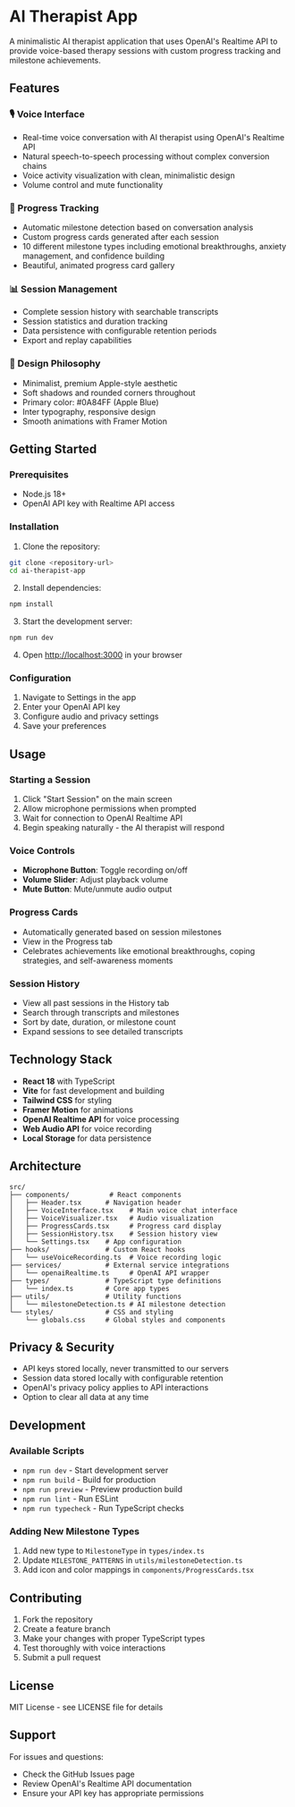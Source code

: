# AI Therapist App

A minimalistic AI therapist application that uses OpenAI's Realtime API to provide voice-based therapy sessions with custom progress tracking and milestone achievements.

## Features

### 🎙️ Voice Interface
- Real-time voice conversation with AI therapist using OpenAI's Realtime API
- Natural speech-to-speech processing without complex conversion chains
- Voice activity visualization with clean, minimalistic design
- Volume control and mute functionality

### 🌟 Progress Tracking
- Automatic milestone detection based on conversation analysis
- Custom progress cards generated after each session
- 10 different milestone types including emotional breakthroughs, anxiety management, and confidence building
- Beautiful, animated progress card gallery

### 📊 Session Management
- Complete session history with searchable transcripts
- Session statistics and duration tracking
- Data persistence with configurable retention periods
- Export and replay capabilities

### 🎨 Design Philosophy
- Minimalist, premium Apple-style aesthetic
- Soft shadows and rounded corners throughout
- Primary color: #0A84FF (Apple Blue)
- Inter typography, responsive design
- Smooth animations with Framer Motion

## Getting Started

### Prerequisites
- Node.js 18+ 
- OpenAI API key with Realtime API access

### Installation

1. Clone the repository:
```bash
git clone <repository-url>
cd ai-therapist-app
```

2. Install dependencies:
```bash
npm install
```

3. Start the development server:
```bash
npm run dev
```

4. Open [http://localhost:3000](http://localhost:3000) in your browser

### Configuration

1. Navigate to Settings in the app
2. Enter your OpenAI API key
3. Configure audio and privacy settings
4. Save your preferences

## Usage

### Starting a Session
1. Click "Start Session" on the main screen
2. Allow microphone permissions when prompted
3. Wait for connection to OpenAI Realtime API
4. Begin speaking naturally - the AI therapist will respond

### Voice Controls
- **Microphone Button**: Toggle recording on/off
- **Volume Slider**: Adjust playback volume
- **Mute Button**: Mute/unmute audio output

### Progress Cards
- Automatically generated based on session milestones
- View in the Progress tab
- Celebrates achievements like emotional breakthroughs, coping strategies, and self-awareness moments

### Session History
- View all past sessions in the History tab
- Search through transcripts and milestones
- Sort by date, duration, or milestone count
- Expand sessions to see detailed transcripts

## Technology Stack

- **React 18** with TypeScript
- **Vite** for fast development and building
- **Tailwind CSS** for styling
- **Framer Motion** for animations
- **OpenAI Realtime API** for voice processing
- **Web Audio API** for voice recording
- **Local Storage** for data persistence

## Architecture

```
src/
├── components/          # React components
│   ├── Header.tsx      # Navigation header
│   ├── VoiceInterface.tsx    # Main voice chat interface
│   ├── VoiceVisualizer.tsx   # Audio visualization
│   ├── ProgressCards.tsx     # Progress card display
│   ├── SessionHistory.tsx    # Session history view
│   └── Settings.tsx    # App configuration
├── hooks/              # Custom React hooks
│   └── useVoiceRecording.ts  # Voice recording logic
├── services/           # External service integrations
│   └── openaiRealtime.ts     # OpenAI API wrapper
├── types/              # TypeScript type definitions
│   └── index.ts        # Core app types
├── utils/              # Utility functions
│   └── milestoneDetection.ts # AI milestone detection
└── styles/             # CSS and styling
    └── globals.css     # Global styles and components
```

## Privacy & Security

- API keys stored locally, never transmitted to our servers
- Session data stored locally with configurable retention
- OpenAI's privacy policy applies to API interactions
- Option to clear all data at any time

## Development

### Available Scripts

- `npm run dev` - Start development server
- `npm run build` - Build for production
- `npm run preview` - Preview production build
- `npm run lint` - Run ESLint
- `npm run typecheck` - Run TypeScript checks

### Adding New Milestone Types

1. Add new type to `MilestoneType` in `types/index.ts`
2. Update `MILESTONE_PATTERNS` in `utils/milestoneDetection.ts`
3. Add icon and color mappings in `components/ProgressCards.tsx`

## Contributing

1. Fork the repository
2. Create a feature branch
3. Make your changes with proper TypeScript types
4. Test thoroughly with voice interactions
5. Submit a pull request

## License

MIT License - see LICENSE file for details

## Support

For issues and questions:
- Check the GitHub Issues page
- Review OpenAI's Realtime API documentation
- Ensure your API key has appropriate permissions